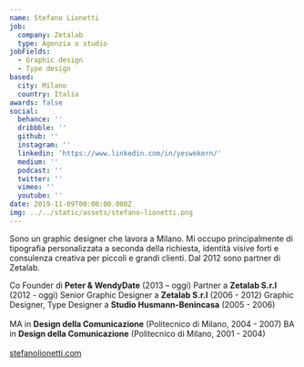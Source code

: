 ```yaml
---
name: Stefano Lionetti
job:
  company: Zetalab
  type: Agenzia o studio
jobFields:
  - Graphic design
  - Type design
based:
  city: Milano
  country: Italia
awards: false
social:
  behance: ''
  dribbble: ''
  github: ''
  instagram: ''
  linkedin: 'https://www.linkedin.com/in/yeswekern/'
  medium: ''
  podcast: ''
  twitter: ''
  vimeo: ''
  youtube: ''
date: 2019-11-09T00:00:00.000Z
img: ../../static/assets/stefano-lionetti.png
---
```


Sono un graphic designer che lavora a Milano. Mi occupo principalmente di tipografia personalizzata a seconda della richiesta, identità visive forti e consulenza creativa per piccoli e grandi clienti. Dal 2012 sono partner di Zetalab.

Co Founder di **Peter & WendyDate** (2013 – oggi)
Partner a **Zetalab S.r.l** (2012 - oggi)
Senior Graphic Designer a **Zetalab S.r.l** (2006 - 2012)
Graphic Designer, Type Designer a **Studio Husmann-Benincasa** (2005 - 2006)<br/><br/>
MA in **Design della Comunicazione** (Politecnico di Milano, 2004 - 2007)
BA in **Design della Comunicazione** (Politecnico di Milano, 2001 - 2004)<br/><br/>
[stefanolionetti.com](http://www.yeswekern.it/temporary/)

